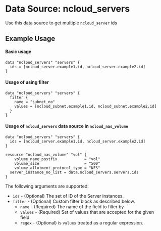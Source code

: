 # Data Source: ncloud_servers

Use this data source to get multiple `ncloud_server` ids 

## Example Usage

#### Basic usage

```hcl
data "ncloud_servers" "servers" {
  ids = [ncloud_server.example1.id, ncloud_server.example2.id]
}
```

#### Usage of using filter

```hcl
data "ncloud_servers" "servers" {
  filter {
    name = "subnet_no"
    values = [ncloud_subnet.example1.id, ncloud_subnet.example2.id]
  }
}
```

#### Usage of `ncloud_servers` data source in `ncloud_nas_volume`

```hcl
data "ncloud_servers" "servers" {
  ids = [ncloud_server.example1.id, ncloud_server.example2.id]
}

resource "ncloud_nas_volume" "vol" {
	volume_name_postfix            = "vol"
	volume_size                    = "500"
	volume_allotment_protocol_type = "NFS"
  server_instance_no_list = data.ncloud_servers.servers.ids
}
```

The following arguments are supported:

* `ids` - (Optional) The set of ID of the Server instances.
* `filter` - (Optional) Custom filter block as described below.
  * `name` - (Required) The name of the field to filter by
  * `values` - (Required) Set of values that are accepted for the given field.
  * `regex` - (Optional) is `values` treated as a regular expression. 
